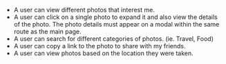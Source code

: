 * A user can view different photos that interest me.
* A user can click on a single photo to expand it and also view the details of the photo. The photo details must appear on a modal within the same route as the main page.
* A user can search for different categories of photos. (ie. Travel, Food)
* A user can copy a link to the photo to share with my friends.
* A user can view photos based on the location they were taken.